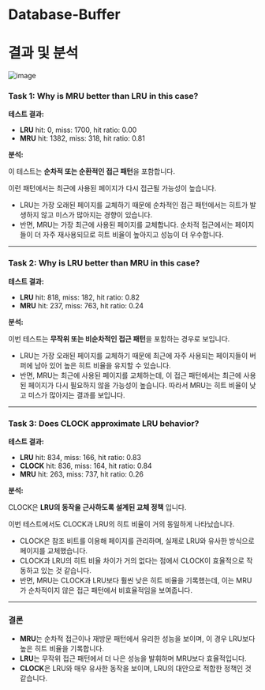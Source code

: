 # Database-Buffer

# 결과 및 분석

![image](https://github.com/user-attachments/assets/b570a678-c763-4661-ba6e-6ff0626cccec)

### Task 1: Why is MRU better than LRU in this case?

**테스트 결과:**

- **LRU** hit: 0, miss: 1700, hit ratio: 0.00
- **MRU** hit: 1382, miss: 318, hit ratio: 0.81

**분석:**

이 테스트는 **순차적 또는 순환적인 접근 패턴**을 포함합니다.

이런 패턴에서는 최근에 사용된 페이지가 다시 접근될 가능성이 높습니다.

- LRU는 가장 오래된 페이지를 교체하기 때문에 순차적인 접근 패턴에서는 히트가 발생하지 않고 미스가 많아지는 경향이 있습니다.
- 반면, MRU는 가장 최근에 사용된 페이지를 교체합니다. 순차적 접근에서는 페이지들이 더 자주 재사용되므로 히트 비율이 높아지고 성능이 더 우수합니다.

---

### Task 2: Why is LRU better than MRU in this case?

**테스트 결과:**

- **LRU** hit: 818, miss: 182, hit ratio: 0.82
- **MRU** hit: 237, miss: 763, hit ratio: 0.24

**분석:**

이번 테스트는 **무작위 또는 비순차적인 접근 패턴**을 포함하는 경우로 보입니다.

- LRU는 가장 오래된 페이지를 교체하기 때문에 최근에 자주 사용되는 페이지들이 버퍼에 남아 있어 높은 히트 비율을 유지할 수 있습니다.
- 반면, MRU는 최근에 사용된 페이지를 교체하는데, 이 접근 패턴에서는 최근에 사용된 페이지가 다시 필요하지 않을 가능성이 높습니다. 따라서 MRU는 히트 비율이 낮고 미스가 많아지는 결과를 보입니다.

---

### Task 3: Does CLOCK approximate LRU behavior?

**테스트 결과:**

- **LRU** hit: 834, miss: 166, hit ratio: 0.83
- **CLOCK** hit: 836, miss: 164, hit ratio: 0.84
- **MRU** hit: 263, miss: 737, hit ratio: 0.26

**분석:**

CLOCK은 **LRU의 동작을 근사하도록 설계된 교체 정책** 입니다.

이번 테스트에서도 CLOCK과 LRU의 히트 비율이 거의 동일하게 나타났습니다.

- CLOCK은 참조 비트를 이용해 페이지를 관리하며, 실제로 LRU와 유사한 방식으로 페이지를 교체했습니다.
- CLOCK과 LRU의 히트 비율 차이가 거의 없다는 점에서 CLOCK이 효율적으로 작동하고 있는 것 같습니다.
- 반면, MRU는 CLOCK과 LRU보다 훨씬 낮은 히트 비율을 기록했는데, 이는 MRU가 순차적이지 않은 접근 패턴에서 비효율적임을 보여줍니다.

---

### **결론**

- **MRU**는 순차적 접근이나 재방문 패턴에서 유리한 성능을 보이며, 이 경우 LRU보다 높은 히트 비율을 기록합니다.
- **LRU**는 무작위 접근 패턴에서 더 나은 성능을 발휘하며 MRU보다 효율적입니다.
- **CLOCK**은 LRU와 매우 유사한 동작을 보이며, LRU의 대안으로 적합한 정책인 것 같습니다.
